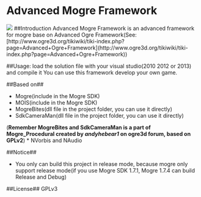  Advanced Mogre Framework
=============
<img src=https://www.gnu.org/graphics/gplv3-127x51.png />
##Introduction
Advanced Mogre Framework is an advanced framework for mogre base on Advanced Ogre Framework(See:[http://www.ogre3d.org/tikiwiki/tiki-index.php?page=Advanced+Ogre+Framework](http://www.ogre3d.org/tikiwiki/tiki-index.php?page=Advanced+Ogre+Framework))

##Usage:
load the solution file with your visual studio(2010 2012 or 2013) and compile it
You can use this framework develop your own game.

##Based on##
* Mogre(include in the Mogre SDK)
* MOIS(include in the Mogre SDK)
* MogreBites(dll file in the project folder, you can use it directly)
* SdkCameraMan(dll file in the project folder, you can use it directly)
<p>(<b>Remember MogreBites and SdkCameraMan is a part of Mogre_Procedural created by <i>andyhebear1</i> on ogre3d forum, based on GPLv2</b>)
* NVorbis and NAudio

##Notice##
* You only can build this project in release mode, because mogre only support release mode(if you use Mogre SDK 1.7.1, Mogre 1.7.4 can build Release and Debug)

##License##
GPLv3
